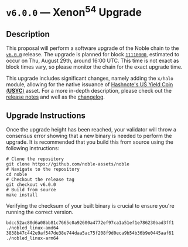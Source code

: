 # `v6.0.0` — Xenon<sup>54</sup> Upgrade

## Description

This proposal will perform a software upgrade of the Noble chain to the [`v6.0.0`](https://github.com/noble-assets/noble/releases/tag/v6.0.0) release. The upgrade is planned for block [`11110000`](https://www.mintscan.io/noble/block/11110000), estimated to occur on Thu, August 29th, around 16:00 UTC. This time is not exact as block times vary, so please monitor the chain for the exact upgrade time.

This upgrade includes significant changes, namely adding the `x/halo` module, allowing for the native issuance of [Hashnote's US Yield Coin (**USYC**)](https://usyc.hashnote.com) asset. For a more in-depth description, please check out the [release notes](https://github.com/noble-assets/noble/releases/tag/v6.0.0) and well as the [changelog](https://github.com/noble-assets/noble/blob/v6.0.0/CHANGELOG.md).

## Upgrade Instructions

Once the upgrade height has been reached, your validator will throw a consensus error showing that a new binary is needed to perform the upgrade. It is recommended that you build this from source using the following instructions:

```shell
# Clone the repository
git clone https://github.com/noble-assets/noble
# Navigate to the repository
cd noble
# Checkout the release tag
git checkout v6.0.0
# Build from source
make install
```

Verifying the checksum of your built binary is crucial to ensure you're running the correct version.

```shell
bdcc52ac80d6a08bb81c7665c0a92600a4772ef97ca1a51ef1e786230bad3ff1  ./nobled_linux-amd64
3838b47c442e9af547de38e744daa5ac75f208f9d0eca9b54b36b9e0445aaf61  ./nobled_linux-arm64
```

